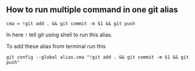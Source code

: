 ## How to run multiple command in one git alias

```shell
cma = !git add . && git commit -m $1 && git push
```

In here `!` tell git using shell to run this alias.

To add these alias from terminal run this

```shell
git config --global alias.cma "!git add . && git commit -m $1 && git push"
```
